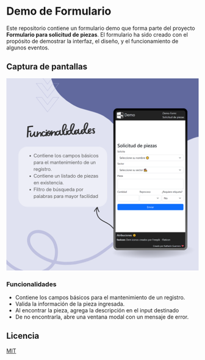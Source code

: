 
# Demo de Formulario
Este repositorio contiene un formulario demo que forma parte del proyecto **Formulario para solicitud de piezas**. El formulario ha sido creado con el propósito de demostrar la interfaz, el diseño, y el funcionamiento de algunos eventos.

## Captura de pantallas

![App Screenshot](./src/assets/Phone%20ss%20PROJ-0001-Canva%20version.png)


### Funcionalidades

- Contiene los campos básicos para el mantenimiento de un registro.
- Valida la información de la pieza ingresada.
- Al encontrar la pieza, agrega la descripción en el input destinado
- De no encontrarla, abre una ventana modal con un mensaje de error.


## Licencia

[MIT](https://choosealicense.com/licenses/mit/)

